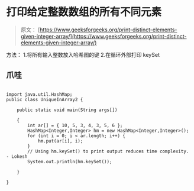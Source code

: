 # 打印给定整数数组的所有不同元素

> 原文： [https://www.geeksforgeeks.org/print-distinct-elements-given-integer-array/](https://www.geeksforgeeks.org/print-distinct-elements-given-integer-array/)

方法：
1.将所有输入整数放入哈希图的键
2.在循环外部打印 keySet

## 爪哇

```

import java.util.HashMap; 
public class UniqueInArray2 { 

    public static void main(String args[]) 

    { 
        int ar[] = { 10, 5, 3, 4, 3, 5, 6 }; 
        HashMap<Integer,Integer> hm = new HashMap<Integer,Integer>(); 
        for (int i = 0; i < ar.length; i++) { 
            hm.put(ar[i], i); 
        } 
        // Using hm.keySet() to print output reduces time complexity. - Lokesh 
        System.out.println(hm.keySet()); 

    } 

} 

```